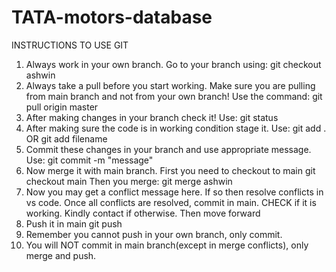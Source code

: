 # TATA-motors-database
INSTRUCTIONS TO USE GIT
1) Always work in your own branch. Go to your branch using:
git checkout ashwin
2) Always take a pull before you start working. Make sure you are pulling from main branch
and not from your own branch! Use the command:
git pull origin master
3) After making changes in your branch check it! Use:
git status
4) After making sure the code is in working condition stage it. Use:
git add .
OR
git add filename
5) Commit these changes in your branch and use appropriate message. Use:
git commit -m "message"
6) Now merge it with main branch. First you need to checkout to main 
git checkout main
Then you merge:
git merge ashwin
7) Now you may get a conflict message here. If so then resolve conflicts in vs code. Once all conflicts are resolved, commit in main. CHECK if it is working. Kindly contact if otherwise. Then move forward
8) Push it in main
git push
9) Remember you cannot push in your own branch, only commit.
10) You will NOT commit in main branch(except in merge conflicts), only merge and push.